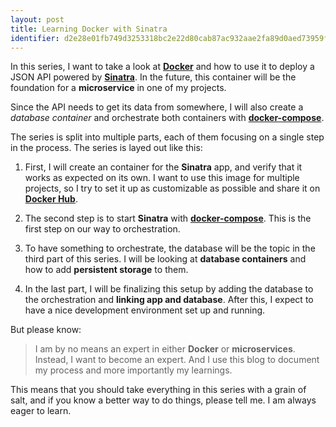 ```yaml
---
layout: post
title: Learning Docker with Sinatra
identifier: d2e28e01fb749d3253318bc2e22d80cab87ac932aae2fa89d0aed73959f40d45
---
```


In this series, I want to take a look at **[Docker](www.docker.com)** and how to
use it to deploy a JSON API powered by **[Sinatra](www.sinatrarb.com)**. In the
future, this container will be the foundation for a **microservice** in one of
my projects.

Since the API needs to get its data from somewhere, I will also create a
*database container* and orchestrate both containers with
**[docker-compose](https://docs.docker.com/compose/)**.

The series is split into multiple parts, each of them focusing on a single
step in the process. The series is layed out like this:

1. First, I will create an container for the **Sinatra** app, and verify that it
   works as expected on its own. I want to use this image for multiple projects,
   so I try to set it up as customizable as possible and share it on
   **[Docker Hub](https://hub.docker.com)**.

2. The second step is to start **Sinatra** with
   **[docker-compose](https://docs.docker.com/compose/)**. This is the first
   step on our way to orchestration.

3. To have something to orchestrate, the database will be the topic in the third
   part of this series. I will be looking at **database containers** and how to
   add **persistent storage** to them.

4. In the last part, I will be finalizing this setup by adding the database to
   the orchestration and **linking app and database**. After this, I expect to
   have a nice development environment set up and running.

But please know:

> I am by no means an expert in either **Docker** or **microservices**. Instead,
> I want to become an expert. And I use this blog to document my process and
> more importantly my learnings.

This means that you should take everything in this series with a grain of salt,
and if you know a better way to do things, please tell me. I am always eager to
learn.
